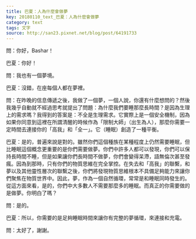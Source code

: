 ```yaml
---
title: 巴夏：人為什麼會做夢
key: 20180110_text_巴夏：人為什麼會做夢
category: text
tags: 文字
source: http://san23.pixnet.net/blog/post/64191733
---
```


問：你好，Bashar！

巴夏：你好！

問：我也有一個夢境。

巴夏：沒錯，在座每個人都在夢裡。

問：在昨晚的信息傳遞之後，我做了一個夢，一個人說，你還有什麼想問的？然後我幾乎自動就不經過思考就提出了問題：為什麼我們要睡那麼長時間？是因為生理上的需求嗎？我得到的答案是：不全是生理需求。它實際上是一個安全機制，因為如果你同意到這裡在所謂清醒的時候作為「限制大師」（出生為人），那麼你需要一定時間去連接你的「高我」和「全一」。它（睡眠）創造了一種平衡。

巴夏：是的，普遍來說是對的。雖然你們這個種族在某種程度上仍然需要睡眠，但比睡眠這個概念更重要的是你們需要做夢。你們中許多人都可以發現，你們可以保持長時間不睡，但是如果讓你們長時間不做夢，你們會變得呆滯，語無倫次甚至發瘋。因為到那時，只有你們的物質思維在完全掌控。在失去和「高我」的聯繫，和夢以及其他靈性層次的聯繫之後，你們將發現物質思維根本不具備足夠能力來讓你們聚焦在物質世界中。因此，夢，作為一個自然循環，常常是和睡眠同時發生的。從這方面來看，是的，你們中大多數人不需要那麼多的睡眠。而真正的你需要做的是做夢。你明白了嗎？

問：是的。

巴夏：所以，你需要的是足夠睡眠時間來讓你有完整的夢循環，來連接和充電。

問：太好了，謝謝。
